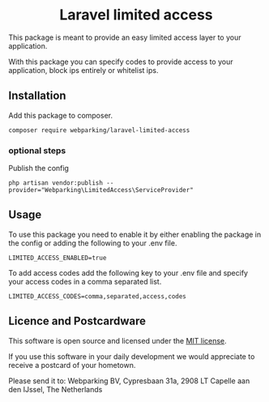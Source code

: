 <h1 align="center">
  Laravel limited access
</h1>

This package is meant to provide an easy limited access layer to your application.

With this package you can specify codes to provide access to your application, block ips entirely or whitelist ips.

## Installation
Add this package to composer.

```shell script
composer require webparking/laravel-limited-access
```

### optional steps
Publish the config
```shell script
php artisan vendor:publish --provider="Webparking\LimitedAccess\ServiceProvider"
```

## Usage
To use this package you need to enable it by either enabling the package in the config or adding the following to your .env file.
```dotenv
LIMITED_ACCESS_ENABLED=true
```

To add access codes add the following key to your .env file and specify your access codes in a comma separated list.
```dotenv
LIMITED_ACCESS_CODES=comma,separated,access,codes
```

## Licence and Postcardware
This software is open source and licensed under the [MIT license](LICENSE.md).

If you use this software in your daily development we would appreciate to receive a postcard of your hometown. 

Please send it to: Webparking BV, Cypresbaan 31a, 2908 LT Capelle aan den IJssel, The Netherlands